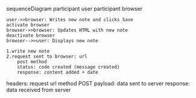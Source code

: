 sequenceDiagram
    participant user
    participant browser

    user->>browser: Writes new note and clicks Save
    activate browser
    browser->>browser: Updates HTML with new note
    deactivate browser
    browser-->>user: Displays new note

    1.write new note
    2.request sent to browser: url
        post method
        status: code created (message created)
        response: content added + date

headers: request url method POST
payload: data sent to server
response: data received from server